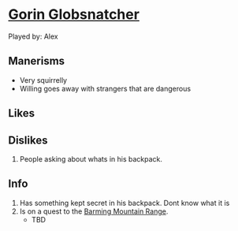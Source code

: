 # [Gorin Globsnatcher](/D%26D/VampireWithThomas/People/PCs/Gorin%20Globsnatcher.md)

Played by: Alex

## Manerisms

- Very squirrelly
- Willing goes away with strangers that are dangerous

## Likes

## Dislikes

1. People asking about whats in his backpack.

## Info

1. Has something kept secret in his backpack. Dont know what it is
2. Is on a quest to the [Barming Mountain Range](/D%26D/VampireWithThomas/Places/Barming%20Mountain%20Range.md).
   - TBD
